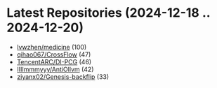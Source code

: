 # Latest Repositories (2024-12-18 .. 2024-12-20)

- [lvwzhen/medicine](https://github.com/lvwzhen/medicine) (100)
- [qihao067/CrossFlow](https://github.com/qihao067/CrossFlow) (47)
- [TencentARC/DI-PCG](https://github.com/TencentARC/DI-PCG) (46)
- [IIIImmmyyy/AntiOllvm](https://github.com/IIIImmmyyy/AntiOllvm) (42)
- [ziyanx02/Genesis-backflip](https://github.com/ziyanx02/Genesis-backflip) (33)
